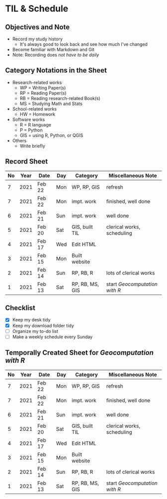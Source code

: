 # TIL & Schedule #

## Objectives and Note ##

* Record my study history
  * It's always good to look back and see how much I've changed
* Become familiar with Markdown and Git
* Note: Recording does *not have to be daily*

## Category Notations in the Sheet ##

* Research-related works
  * WP = Writing Paper(s)
  * RP = Reading Paper(s)
  * RB = Reading research-related Book(s)
  * MS = Studying Math and Stats
* School-related works
  * HW = Homework
* Software works
  * R = R language
  * P = Python
  * GIS = using R, Python, or QGIS
* Others
  * Write briefly

## Record Sheet ##

| No | Year | Date   | Day | Category        | Miscellaneous Note                |
|----|------|--------|-----|-----------------|-----------------------------------|
| 7  | 2021 | Feb 22 | Mon | WP, RP, GIS     | refresh                           |
| 7  | 2021 | Feb 22 | Mon | impt. work      | finished, well done               |
| 6  | 2021 | Feb 21 | Sun | impt. work      | well done                         |
| 5  | 2021 | Feb 20 | Sat | GIS, built TIL  | clerical works, scheduling        |
| 4  | 2021 | Feb 17 | Wed | Edit HTML       |                                   |
| 3  | 2021 | Feb 15 | Mon | Built website   |                                   |
| 2  | 2021 | Feb 14 | Sun | RP, RB, R       | lots of clerical works            |
| 1  | 2021 | Feb 13 | Sat | RP, RB, MS, GIS | start *Geocomputation with R*     |

## Checklist ##
* [x] Keep my desk tidy
* [x] Keep my download folder tidy
* [ ] Organize my to-do list
* [ ] Make a weekly schedule every Sunday

## Temporally Created Sheet for *Geocomputation with R* ##

| No | Year | Date   | Day | Category        | Miscellaneous Note                |
|----|------|--------|-----|-----------------|-----------------------------------|
| 7  | 2021 | Feb 22 | Mon | WP, RP, GIS     | refresh                           |
| 7  | 2021 | Feb 22 | Mon | impt. work      | finished, well done               |
| 6  | 2021 | Feb 21 | Sun | impt. work      | well done                         |
| 5  | 2021 | Feb 20 | Sat | GIS, built TIL  | clerical works, scheduling        |
| 4  | 2021 | Feb 17 | Wed | Edit HTML       |                                   |
| 3  | 2021 | Feb 15 | Mon | Built website   |                                   |
| 2  | 2021 | Feb 14 | Sun | RP, RB, R       | lots of clerical works            |
| 1  | 2021 | Feb 13 | Sat | RP, RB, MS, GIS | start *Geocomputation with R*     |
